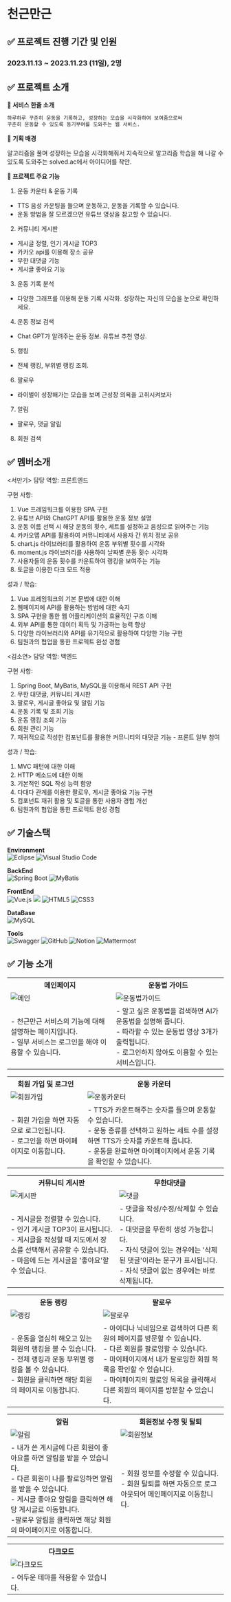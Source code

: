 # 천근만근

## ✅ 프로젝트 진행 기간 및 인원

### 2023.11.13 ~ 2023.11.23 (11일), 2명

## **✅ 프로젝트 소개**

**🚩 서비스 한줄 소개**

```bash
하루하루 꾸준히 운동을 기록하고, 성장하는 모습을 시각화하여 보여줌으로써
꾸준히 운동할 수 있도록 동기부여를 도와주는 웹 서비스.
```

**🚩 기획 배경**

알고리즘을 풀며 성장하는 모습을 시각화해줘서 지속적으로 알고리즘 학습을 해 나갈 수 있도록 도와주는 solved.ac에서 아이디어를 착안.


**🚩 프로젝트 주요 기능**

1. 운동 카운터 & 운동 기록
- TTS 음성 카운팅을 들으며 운동하고, 운동을 기록할 수 있습니다.
- 운동 방법을 잘 모르겠으면 유튜브 영상을 참고할 수 있습니다.

2. 커뮤니티 게시판
- 게시글 정렬, 인기 게시글 TOP3
- 카카오 api를 이용해 장소 공유
- 무한 대댓글 기능
- 게시글 좋아요 기능

3. 운동 기록 분석
- 다양한 그래프를 이용해 운동 기록 시각화. 성장하는 자신의 모습을 눈으로 확인하세요.

4. 운동 정보 검색
- Chat GPT가 알려주는 운동 정보. 유튜브 추천 영상.

5. 랭킹
- 전체 랭킹, 부위별 랭킹 조회.

6. 팔로우
- 라이벌이 성장해가는 모습을 보며 근성장 의욕을 고취시켜보자

7. 알림
- 팔로우, 댓글 알림

8. 회원 검색


## ✅ 멤버소개

<서만기>
담당 역할: 프론트엔드

구현 사항:
1. Vue 프레임워크를 이용한 SPA 구현
2. 유튜브 API와 ChatGPT API를 활용한 운동 정보 설명
3. 운동 이름 선택 시 해당 운동의 횟수, 세트를 설정하고 음성으로 읽어주는 기능
4. 카카오맵 API를 활용하여 커뮤니티에서 사용자 간 위치 정보 공유
5. chart.js 라이브러리를 활용하여 운동 부위별 횟수를 시각화
6. moment.js 라이브러리를 사용하여 날짜별 운동 횟수 시각화
7. 사용자들의 운동 횟수를 카운트하여 랭킹을 보여주는 기능
8. 토글을 이용한 다크 모드 적용

성과 / 학습:
1. Vue 프레임워크의 기본 문법에 대한 이해
2. 웹페이지에 API를 활용하는 방법에 대한 숙지
3. SPA 구현을 통한 웹 어플리케이션의 효율적인 구조 이해
4. 외부 API를 통한 데이터 획득 및 가공하는 능력 향상
5. 다양한 라이브러리와 API를 유기적으로 활용하여 다양한 기능 구현
6. 팀원과의 협업을 통한 프로젝트 완성 경험

<김소연>
담당 역할: 백엔드

구현 사항:
1. Spring Boot, MyBatis, MySQL을 이용해서 REST API 구현
2. 무한 대댓글, 커뮤니티 게시판
3. 팔로우, 게시글 좋아요 및 알림 기능
4. 운동 기록 및 조회 기능
5. 운동 랭킹 조회 기능
6. 회원 관리 기능
7. 재귀적으로 작성한 컴포넌트를 활용한 커뮤니티의 대댓글 기능 - 프론트 일부 참여

성과 / 학습:
1. MVC 패턴에 대한 이해
2. HTTP 메소드에 대한 이해
3. 기본적인 SQL 작성 능력 함양
4. 다대다 관계를 이용한 팔로우, 게시글 좋아요 기능 구현
5. 컴포넌트 재귀 활용 및 토글을 통한 사용자 경험 개선
6. 팀원과의 협업을 통한 프로젝트 완성 경험


## ✅ 기술스택

**Environment**  
![Eclipse](https://img.shields.io/badge/Eclipse-FE7A16.svg?style=for-the-badge&logo=Eclipse&logoColor=white)
![Visual Studio Code](https://img.shields.io/badge/Visual%20Studio%20Code-007ACC?style=for-the-badge&logo=Visual%20Studio%20Code&logoColor=white)  

**BackEnd**  
![Spring Boot](https://img.shields.io/badge/spring%20boot-%236DB33F.svg?style=for-the-badge&logo=springboot&logoColor=white)
![MyBatis](https://img.shields.io/badge/MyBatis-000000?style=for-the-badge&logo=MyBatis&logoColor=white)  

**FrontEnd**  
![Vue.js](https://img.shields.io/badge/vue.js-%2335495e.svg?style=for-the-badge&logo=vuedotjs&logoColor=%234FC08D)
<img src="https://img.shields.io/badge/javascript-F7DF1E?style=for-the-badge&logo=javascript&logoColor=black"> 
![HTML5](https://img.shields.io/badge/html5-%23E34F26.svg?style=for-the-badge&logo=html5&logoColor=white)
![CSS3](https://img.shields.io/badge/css3-%231572B6.svg?style=for-the-badge&logo=css3&logoColor=white)  

**DataBase**    
![MySQL](https://img.shields.io/badge/mysql-%2300f.svg?style=for-the-badge&logo=mysql&logoColor=white)

**Tools**     
![Swagger](https://img.shields.io/badge/-Swagger-%23Clojure?style=for-the-badge&logo=swagger&logoColor=white)
![GitHub](https://img.shields.io/badge/github-%23121011.svg?style=for-the-badge&logo=github&logoColor=white)
![Notion](https://img.shields.io/badge/Notion-000000?style=for-the-badge&logo=Notion&logoColor=white)
![Mattermost](https://img.shields.io/badge/-Mattermost-blue?style=for-the-badge&logo=mattermost&logoColor=white)


## ✅ 기능 소개
<table>
  <tr>
    <th style="text-align: center;">메인페이지</th>
    <th style="text-align: center;">운동법 가이드</th>
  </tr>
  <tr>
    <td><img src="images/main.gif" alt="메인"></td>
    <td><img src="images/guide.gif" alt="운동법가이드"></td>
  </tr>
  <tr>
    <td>- 천근만근 서비스의 기능에 대해 설명하는 페이지입니다. <br>- 일부 서비스는 로그인을 해야 이용할 수 있습니다.</td>
    <td>- 알고 싶은 운동법을 검색하면 AI가 운동법을 설명해 줍니다. <br>- 따라할 수 있는 운동법 영상 3개가 출력됩니다. <br>- 로그인하지 않아도 이용할 수 있는 서비스입니다.</td>
  </tr>
</table>

<table>
  <tr>
    <th style="text-align: center;">회원 가입 및 로그인</th>
    <th style="text-align: center;">운동 카운터</th>
  </tr>
  <tr>
    <td><img src="images/signup.gif" alt="회원가입"></td>
    <td><img src="images/exercise.gif" alt="운동카운터"></td>
  </tr>
  <tr>
    <td>- 회원 가입을 하면 자동으로 로그인됩니다. <br>- 로그인을 하면 마이페이지로 이동합니다.</td>
    <td>- TTS가 카운트해주는 숫자를 들으며 운동할 수 있습니다. <br>- 운동 종류를 선택하고 원하는 세트 수를 설정하면 TTS가 숫자를 카운트해 줍니다.  <br>- 운동을 완료하면 마이페이지에서 운동 기록을 확인할 수 있습니다.</td>
  </tr>
</table>

<table>
  <tr>
    <th style="text-align: center;">커뮤니티 게시판</th>
    <th style="text-align: center;">무한대댓글</th>
  </tr>
  <tr>
    <td><img src="images/board.gif" alt="게시판"></td>
    <td><img src="images/comment.gif" alt="댓글"></td>
  </tr>
  <tr>
    <td>- 게시글을 정렬할 수 있습니다. <br>- 인기 게시글 TOP3이 표시됩니다. <br>- 게시글을 작성할 때 지도에서 장소를 선택해서 공유할 수 있습니다. <br>- 마음에 드는 게시글을 '좋아요'할 수 있습니다. </td>
    <td>- 댓글을 작성/수정/삭제할 수 있습니다. <br>- 대댓글을 무한히 생성 가능합니다. <br>- 자식 댓글이 있는 경우에는 '삭제된 댓글'이라는 문구가 표시됩니다. <br>- 자식 댓글이 없는 경우에는 바로 삭제됩니다. </td>
  </tr>
</table>

<table>
  <tr>
    <th style="text-align: center;">운동 랭킹</th>
    <th style="text-align: center;">팔로우</th>
  </tr>
  <tr>
    <td><img src="images/ranking.gif" alt="랭킹"></td>
    <td><img src="images/follow.gif" alt="팔로우"></td>
  </tr>
  <tr>
    <td>- 운동을 열심히 해오고 있는 회원의 랭킹을 볼 수 있습니다. <br>- 전체 랭킹과 운동 부위별 랭킹을 볼 수 있습니다. <br>- 회원을 클릭하면 해당 회원의 페이지로 이동합니다.   </td>
    <td>- 아이디나 닉네임으로 검색하여 다른 회원의 페이지를 방문할 수 있습니다. <br>- 다른 회원를 팔로잉할 수 있습니다. <br>- 마이페이지에서 내가 팔로잉한 회원 목록을 확인할 수 있습니다. <br>- 마이페이지의 팔로잉 목록을 클릭해서 다른 회원의 페이지를 방문할 수 있습니다. </td>
  </tr>
</table>

<table>
  <tr>
    <th style="text-align: center;">알림</th>
    <th style="text-align: center;">회원정보 수정 및 탈퇴</th>
  </tr>
  <tr>
    <td><img src="images/notification.gif" alt="알림"></td>
    <td><img src="images/update.gif" alt="회원정보"></td>
  </tr>
  <tr>
    <td>- 내가 쓴 게시글에 다른 회원이 좋아요를 하면 알림을 받을 수 있습니다. <br>- 다른 회원이 나를 팔로잉하면 알림을 받을 수 있습니다. <br>- 게시글 좋아요 알림을 클릭하면 해당 게시글로 이동합니다. <br>-팔로우 알림을 클릭하면 해당 회원의 마이페이지로 이동합니다.</td>
    <td>- 회원 정보를 수정할 수 있습니다. <br>- 회원 탈퇴를 하면 자동으로 로그아웃되어 메인페이지로 이동합니다. </td>
  </tr>
</table>

<table>
  <tr>
    <th style="text-align: center; width: 50%;">다크모드</th>
    <th style="text-align: center; width: 50%;">&nbsp</th>
  </tr>
  <tr>
    <td><img src="images/darkmode.gif" alt="다크모드"></td>
    <td> </td>
  </tr>
  <tr>
    <td>- 어두운 테마를 적용할 수 있습니다.</td>
    <td> </td>
  </tr>
</table>
